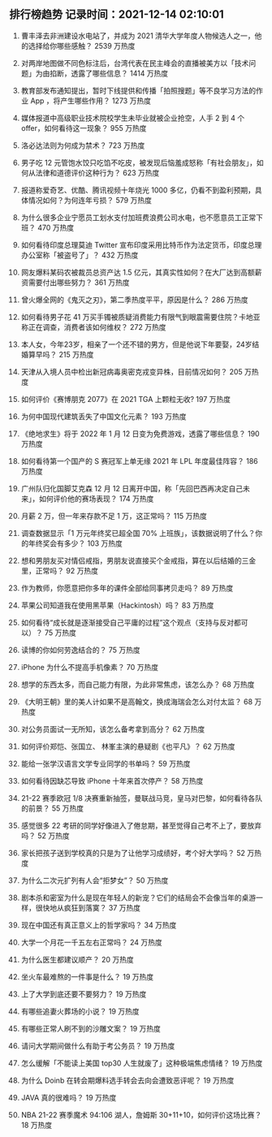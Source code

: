 
## 排行榜趋势 记录时间：2021-12-14 02:10:01
  
  1. 曹丰泽去非洲建设水电站了，并成为 2021 清华大学年度人物候选人之一，他的选择给你哪些感触？ 2539 万热度
    
  2. 对两岸地图做不同色标注后，台湾代表在民主峰会的直播被美方以「技术问题」为由掐断，透露了哪些信息？ 1414 万热度
    
  3. 教育部发布通知提出，暂时下线提供和传播「拍照搜题」等不良学习方法的作业 App ，将产生哪些作用？ 1273 万热度
    
  4. 媒体报道中高级职业技术院校学生未毕业就被企业抢空，人手 2 到 4 个 offer，如何看待这一现象？ 955 万热度
    
  5. 洛必达法则为何成为禁术？ 723 万热度
    
  6. 男子吃 12 元管饱水饺只吃馅不吃皮，被发现后恼羞成怒称「有社会朋友」，如何从法律和道德评价这种行为？ 623 万热度
    
  7. 报道称爱奇艺、优酷、腾讯视频十年烧光 1000 多亿，仍看不到盈利预期，具体情况如何？为何连年亏损？ 579 万热度
    
  8. 为什么很多企业宁愿员工划水支付加班费浪费公司水电，也不愿意员工正常下班？ 470 万热度
    
  9. 如何看待印度总理莫迪 Twitter 宣布印度采用比特币作为法定货币，印度总理办公室称「被盗号了」？ 432 万热度
    
  10. 网友爆料某码农被裁员总资产达 1.5 亿元，其真实性如何？在大厂达到高额薪资需要付出哪些努力？ 361 万热度
    
  11. 曾火爆全网的《鬼灭之刃》，第二季热度平平，原因是什么？ 286 万热度
    
  12. 如何看待男子花 41 万买手镯被质疑消费能力有限气到眼震需要住院？卡地亚称正在调查，消费者该如何维权？ 272 万热度
    
  13. 本人女，今年23岁，相亲了一个还不错的男方，但是他说下年要娶，24岁结婚算早吗？ 215 万热度
    
  14. 天津从入境人员中检出新冠病毒奥密克戎变异株，目前情况如何？ 205 万热度
    
  15. 如何评价《赛博朋克 2077》在 2021 TGA 上颗粒无收? 197 万热度
    
  16. 为何中国现代建筑丢失了中国文化元素？ 193 万热度
    
  17. 《绝地求生》将于 2022 年 1 月 12 日变为免费游戏，透露了哪些信息？ 190 万热度
    
  18. 如何看待第一个国产的 S 赛冠军上单无缘 2021 年 LPL 年度最佳阵容？ 186 万热度
    
  19. 广州队归化国脚艾克森 12 月 12 日离开中国，称「先回巴西再决定自己未来」，如何评价他的赛场表现？ 174 万热度
    
  20. 月薪  2 万，但一年来存款不足 1 万，这正常吗？ 115 万热度
    
  21. 调查数据显示「1 万元年终奖已超全国 70% 上班族」，该数据说明了什么？你的年终奖会有多少？ 103 万热度
    
  22. 想和男朋友买对情侣戒指，男朋友说直接买个金戒指，算在以后结婚的三金里，正常吗？ 92 万热度
    
  23. 作为教师，你愿意把你多年的课件全部给同事拷贝走吗？ 89 万热度
    
  24. 苹果公司知道我在使用黑苹果（Hackintosh）吗？ 83 万热度
    
  25. 如何看待“成长就是逐渐接受自己平庸的过程”这个观点（支持与反对都可以）？ 75 万热度
    
  26. 读博的你如何劳逸结合的？ 75 万热度
    
  27. iPhone 为什么不提高手机像素？ 70 万热度
    
  28. 想学的东西太多，而自己能力有限，为此非常焦虑，该怎么办？ 68 万热度
    
  29. 《大明王朝》里的美人计如果不是高翰文，换成海瑞会怎么对付太监？ 68 万热度
    
  30. 对公务员面试一无所知，该怎么备考拿到高分？ 62 万热度
    
  31. 如何评价郑恺、张国立、 林峯主演的悬疑剧《也平凡》？ 62 万热度
    
  32. 能给一张学汉语言文学专业同学的书单吗？ 59 万热度
    
  33. 如何看待因缺芯导致 iPhone 十年来首次停产？ 58 万热度
    
  34. 21-22 赛季欧冠 1/8 决赛重新抽签，曼联战马竞，皇马对巴黎，如何看待各队的前景？ 55 万热度
    
  35. 感觉很多 22 考研的同学好像进入了倦怠期，甚至觉得自己考不上了，要放弃吗？ 52 万热度
    
  36. 家长把孩子送到学校真的只是为了让他学习成绩好，考个好大学吗？ 52 万热度
    
  37. 为什么二次元扩列有人会“拒梦女”？ 50 万热度
    
  38. 剧本杀和密室为什么是现在年轻人的新宠？它们的结局会不会像当年的桌游一样，很快地从疯狂到落寞？ 37 万热度
    
  39. 现在中国还有真正意义上的哲学家吗？ 34 万热度
    
  40. 大学一个月花一千五左右正常吗？ 24 万热度
    
  41. 为什么医生都建议顺产？ 20 万热度
    
  42. 坐火车最难熬的一件事是什么？ 19 万热度
    
  43. 上了大学到底还要不要努力？ 19 万热度
    
  44. 有哪些追妻火葬场的小说？ 19 万热度
    
  45. 有哪些正常人刷不到的沙雕文案？ 19 万热度
    
  46. 请问大学期间做什么有助于考公务员？ 19 万热度
    
  47. 怎么缓解「不能读上美国 top30 人生就废了」这种极端焦虑情绪？ 19 万热度
    
  48. 为什么 Doinb 在转会期爆料选手转会去向会遭致恶评呢？ 19 万热度
    
  49. JAVA 真的很难吗？ 19 万热度
    
  50. NBA 21-22 赛季魔术 94:106 湖人，詹姆斯 30+11+10，如何评价这场比赛？ 18 万热度
    